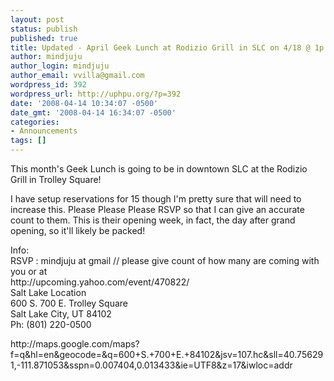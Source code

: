 ```yaml
---
layout: post
status: publish
published: true
title: Updated - April Geek Lunch at Rodizio Grill in SLC on 4/18 @ 1p
author: mindjuju
author_login: mindjuju
author_email: vvilla@gmail.com
wordpress_id: 392
wordpress_url: http://uphpu.org/?p=392
date: '2008-04-14 10:34:07 -0500'
date_gmt: '2008-04-14 16:34:07 -0500'
categories:
- Announcements
tags: []
---
```

<p>This month's Geek Lunch is going to be in downtown SLC at the Rodizio Grill in Trolley Square! </p>
<p> I have setup reservations for 15 though I'm pretty sure that will need to increase this.  Please Please Please RSVP so that I can give an accurate count to them.  This is their opening week, in fact, the day after grand opening, so it'll likely be packed!</p>
<p>Info:<br />
RSVP : mindjuju at gmail  // please give count of how many are coming with you  or at<br />
http://upcoming.yahoo.com/event/470822/<br />
Salt Lake Location<br />
600 S. 700 E. Trolley Square<br />
Salt Lake City, UT 84102<br />
Ph: (801) 220-0500</p>
<p>http://maps.google.com/maps?f=q&hl=en&geocode=&q=600+S.+700+E.+84102&jsv=107.hc&sll=40.756291,-111.871053&sspn=0.007404,0.013433&ie=UTF8&z=17&iwloc=addr</p>

